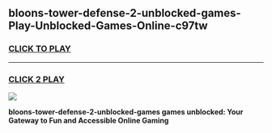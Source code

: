 
## bloons-tower-defense-2-unblocked-games-Play-Unblocked-Games-Online-c97tw
<h3>
<a href="https://premium76.site?title=bloons-tower-defense-2-unblocked-games&ref=24A">CLICK TO PLAY</a></h3>
<hr>

<h3>
<a href="https://premium76.site?title=bloons-tower-defense-2-unblocked-games&ref=24A">CLICK 2 PLAY</a>
  
</h3>

<a href="https://premium76.site?title=bloons-tower-defense-2-unblocked-games&ref=24A"><img src="https://clearcache.store/games.png"></a>


**bloons-tower-defense-2-unblocked-games games unblocked: Your Gateway to Fun and Accessible Online Gaming**
